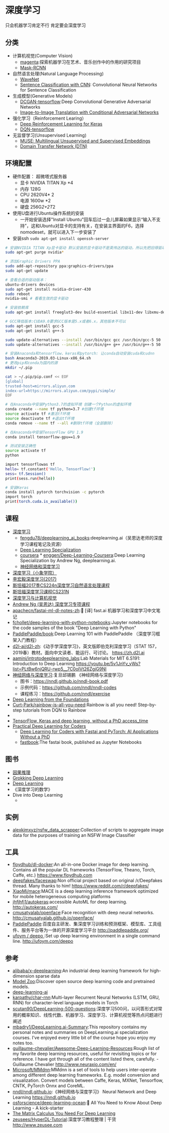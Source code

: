 # 深度学习

只会机器学习肯定不行  肯定要会深度学习

## 分类

* 计算机视觉(Computer Vision)
  - [magenta](link):探索机器学习在艺术、音乐创作中的作用的研究项目
  - [Mask-RCNN](link)
* 自然语言处理(Natural Language Processing)
  - [WaveNet](link)
  - [Sentence Classification with CNN](link): Convolutional Neural Networks for Sentence Classification
* 生成模型(Generative Models)
  - [DCGAN-tensorflow](link):Deep Convolutional Generative Adversarial Networks
  - [Image-to-Image Translation with Conditional Adversarial Networks](link)
* 强化学习（Reinforcement Learing）
  * [Deep Reinforcement Learning for Keras](link)
  * [DQN-tensorflow](link)
* 无监督学习(Unsupervised Learning)
  - [MUSE: Multilingual Unsupervised and Supervised Embeddings](link)
  - [Domain Transfer Network (DTN)](link)

## 环境配置

* 硬件配置： 超微塔式服务器
  - 显卡 NVIDIA TITAN Xp *4
  - 内存 128G
  - CPU 2620V4* 2
  - 电源 1600w *2
  - 硬盘 256G*2+2T*2
* 使用U盘进行Ubuntu操作系统的安装
  - 一开始安装选择"Install Ubuntu"回车后过一会儿屏幕如果显示“输入不支持”，这和Ubuntu对显卡的支持有关，在安装主界面的F6，选择nomodeset，就可以进入下一步安装了
* 安装ssh `sudo apt-get install openssh-server`

```sh
# 安装NVIDIA TITAN Xp显卡驱动 默认安装的显卡驱动不是英伟达的驱动，所以先把旧得驱动删除掉
sudo apt-get purge nvidia*

# 添加Graphic Drivers PPA
sudo add-apt-repository ppa:graphics-drivers/ppa
sudo apt-get update

# 查看合适的驱动版本：
ubuntu-drivers devices
sudo apt-get install nvidia-driver-430
sudo reboot
nvidia-smi # 看看生效的显卡驱动

# 安装依赖库
sudo apt-get install freeglut3-dev build-essential libx11-dev libxmu-dev libxi-devli

# GCC降低版本:CUDA9.0要求GCC版本是5.x或者6.x，其他版本不可以
sudo apt-get install gcc-5
sudo apt-get install g++-5

sudo update-alternatives --install /usr/bin/gcc gcc /usr/bin/gcc-5 50
sudo update-alternatives --install /usr/bin/g++ g++ /usr/bin/g++-5 50

# 安装Anaconda和tensorflow、keras和pytorch: 让conda自动安装cuda和cudnn
bash Anaconda3-2019.03-Linux-x86_64.sh
# 更改pip和conda为国内的源
mkdir ~/.pip

cat > ~/.pip/pip.conf << EOF
[global]
trusted-host=mirrors.aliyun.com
index-url=https://mirrors.aliyun.com/pypi/simple/
EOF

# 在Anaconda中安装Python3.7的虚拟环境 创建一个Python的虚拟环境
conda create --name tf python=3.7 #创建tf环境
source activate tf #激活tf环境
source deactivate tf #退出tf环境
conda remove --name tf --all #删除tf环境（全部删除）

# 在Anaconda中安装TensorFlow GPU 1.9
conda install tensorflow-gpu==1.9

# 测试安装正确性
source activate tf
python

import tensorflowas tf
hello= tf.constant('Hello, TensorFlow!')
sess= tf.Session()
print(sess.run(hello))

# 安装Keras
conda install pytorch torchvision -c pytorch
import torch
print(torch.cuda.is_available())
```

## 课程

* [深度学习](https://mooc.study.163.com/university/deeplearning_ai#/c)
  - [fengdu78/deeplearning_ai_books](https://github.com/fengdu78/deeplearning_ai_books):deeplearning.ai（吴恩达老师的深度学习课程笔记及资源）
  - [Deep Learning Specialization](http://www.deeplearning.ai)
  - [coursera](https://www.coursera.org/specializations/deep-learning)
          * [enggen/Deep-Learning-Coursera](https://github.com/enggen/Deep-Learning-Coursera):Deep Learning Specialization by Andrew Ng, deeplearning.ai.
  - [神经网络和深度学习](https://mooc.study.163.com/)
* [深度学习（小象学院）](https://www.bilibili.com/video/av10324235)
* [李宏毅深度学习(2017)](https://www.bilibili.com/video/av9770302/)
* [斯坦福2017季CS224n深度学习自然语言处理课程](https://www.bilibili.com/video/av13383754)
* [斯坦福深度学习课程CS231N](https://www.bilibili.com/video/av17204303)
* [深度学习与计算机视觉](https://www.bilibili.com/video/av17741845)
* [Andrew Ng (吴恩达) 深度学习专项课程](http://coursegraph.com/coursera-specializations-deep-learning)
* [apachecn/fastai-ml-dl-notes-zh](https://github.com/apachecn/fastai-ml-dl-notes-zh):📖 [译] fast.ai 机器学习和深度学习中文笔记
* [fchollet/deep-learning-with-python-notebooks](https://github.com/fchollet/deep-learning-with-python-notebooks):Jupyter notebooks for the code samples of the book "Deep Learning with Python"
* [PaddlePaddle/book](https://github.com/PaddlePaddle/book):Deep Learning 101 with PaddlePaddle （深度学习框架入门教程）
* [d2l-ai/d2l-zh](https://github.com/d2l-ai/d2l-zh):《动手学深度学习》，英文版即伯克利深度学习（STAT 157，2019春）教材。面向中文读者、能运行、可讨论。 https://zh.d2l.ai
* [aamini/introtodeeplearning_labs](https://github.com/aamini/introtodeeplearning_labs/):Lab Materials for MIT 6.S191: Introduction to Deep Learning  https://youtu.be/5v1JnYv_yWs?list=PLtBw6njQRU-rwp5__7C0oIVt26ZgjG9NI
* [神经网络与深度学习](https://nndl.github.io/):复旦邱锡鹏 《神经网络与深度学习》
  - 图书：https://nndl.github.io/nndl-book.pdf
  - 示例代码：https://github.com/nndl/nndl-codes
  - 课程练习：https://github.com/nndl/exercise
* [Deep Learning from the Foundations](https://www.fast.ai/2019/06/28/course-p2v3/)
* [Curt-Park/rainbow-is-all-you-need](https://github.com/Curt-Park/rainbow-is-all-you-need):Rainbow is all you need! Step-by-step tutorials from DQN to Rainbow
* [](https://www.cs.toronto.edu/~hinton/)
* [TensorFlow, Keras and deep learning, without a PhD access_time ](https://codelabs.developers.google.com/codelabs/cloud-tensorflow-mnist/#3)
* [Practical Deep Learning for Coders](https://course.fast.ai/)
  - [Deep Learning for Coders with Fastai and PyTorch: AI Applications Without a PhD](link)
  - [fastbook](https://github.com/fastai/fastbook):The fastai book, published as Jupyter Notebooks

## 图书

* [因果推理](https://www.hsph.harvard.edu/miguel-hernan/causal-inference-book/)
* [Grokking Deep Learning](https://livebook.manning.com/#!/book/grokking-deep-learning/about-this-book/)
* [Deep Learning](http://www.deeplearningbook.org/)
* 《深度学习的数学》
* Dive into Deep Learning
  - [](https://github.com/ShusenTang/Dive-into-DL-PyTorch)

## 实例

* [alexkimxyz/nsfw_data_scrapper](https://github.com/alexkimxyz/nsfw_data_scrapper):Collection of scripts to aggregate image data for the purposes of training an NSFW Image Classifier

## 工具

* [floydhub/dl-docker](https://github.com/floydhub/dl-docker):An all-in-one Docker image for deep learning. Contains all the popular DL frameworks (TensorFlow, Theano, Torch, Caffe, etc.) https://www.floydhub.com
* [deepfakes/faceswap](https://github.com/deepfakes/faceswap):Non official project based on original /r/Deepfakes thread. Many thanks to him! https://www.reddit.com/r/deepfakes/
* [XiaoMi/mace](https://github.com/XiaoMi/mace):MACE is a deep learning inference framework optimized for mobile heterogeneous computing platforms
* [jhfjhfj1/autokeras](https://github.com/jhfjhfj1/autokeras):accessible AutoML for deep learning. http://autokeras.com/
* [cmusatyalab/openface](https://github.com/cmusatyalab/openface):Face recognition with deep neural networks. http://cmusatyalab.github.io/openface/
* [PaddlePaddle](https://github.com/PaddlePaddle):百度自主研发、集深度学习训练和预测框架、模型库、工具组件、服务平台等为一体的开源深度学习平台 http://paddlepaddle.org/
* [ ufoym / deepo ](https://github.com/ufoym/deepo):Set up deep learning environment in a single command line. http://ufoym.com/deepo

## 参考

* [alibaba/x-deeplearning](https://github.com/alibaba/x-deeplearning):An industrial deep learning framework for high-dimension sparse data
* [Model Zoo](https://modelzoo.co/):Discover open source deep learning code and pretrained models.
* [deep-learning-ai](https://www.nvidia.com/en-us/deep-learning-ai/developer/)
* [karpathy/char-rnn](https://github.com/karpathy/char-rnn):Multi-layer Recurrent Neural Networks (LSTM, GRU, RNN) for character-level language models in Torch
* [scutan90/DeepLearning-500-questions](https://github.com/scutan90/DeepLearning-500-questions):深度学习500问，以问答形式对常用的概率知识、线性代数、机器学习、深度学习、计算机视觉等热点问题进行阐述
* [mbadry1/DeepLearning.ai-Summary](https://github.com/mbadry1/DeepLearning.ai-Summary):This repository contains my personal notes and summaries on DeepLearning.ai specialization courses. I've enjoyed every little bit of the course hope you enjoy my notes too.
* [guillaume-chevalier/Awesome-Deep-Learning-Resources](https://github.com/guillaume-chevalier/Awesome-Deep-Learning-Resources):Rough list of my favorite deep learning resources, useful for revisiting topics or for reference. I have got through all of the content listed there, carefully. - Guillaume Chevalier http://www.neuraxio.com/en/
* [Microsoft/MMdnn](https://github.com/Microsoft/MMdnn):MMdnn is a set of tools to help users inter-operate among different deep learning frameworks. E.g. model conversion and visualization. Convert models between Caffe, Keras, MXNet, Tensorflow, CNTK, PyTorch Onnx and CoreML.
* [nndl/nndl.github.io](https://github.com/nndl/nndl.github.io):《神经网络与深度学习》 Neural Network and Deep Learning https://nndl.github.io
* [osforscience/deep-learning-ocean](https://github.com/osforscience/deep-learning-ocean):📡 All You Need to Know About Deep Learning - A kick-starter
* [The Matrix Calculus You Need For Deep Learning](https://explained.ai/matrix-calculus/index.html)
* [zeusees/HyperDL-Tutorial](https://github.com/zeusees/HyperDL-Tutorial):深度学习教程整理 | 干货 http://www.zeusee.com
